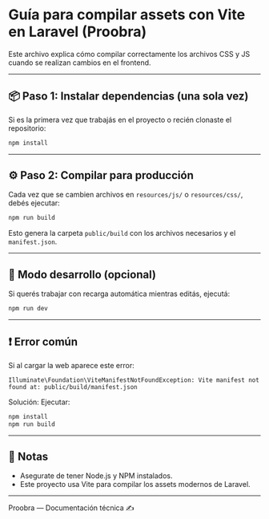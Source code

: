 # Guía para compilar assets con Vite en Laravel (Proobra)

Este archivo explica cómo compilar correctamente los archivos CSS y JS cuando se realizan cambios en el frontend.

---

## 📦 Paso 1: Instalar dependencias (una sola vez)

Si es la primera vez que trabajás en el proyecto o recién clonaste el repositorio:

```bash
npm install
```

---

## ⚙️ Paso 2: Compilar para producción

Cada vez que se cambien archivos en `resources/js/` o `resources/css/`, debés ejecutar:

```bash
npm run build
```

Esto genera la carpeta `public/build` con los archivos necesarios y el `manifest.json`.

---

## 🚧 Modo desarrollo (opcional)

Si querés trabajar con recarga automática mientras editás, ejecutá:

```bash
npm run dev
```

---

## ❗ Error común

Si al cargar la web aparece este error:

```
Illuminate\Foundation\ViteManifestNotFoundException: Vite manifest not found at: public/build/manifest.json
```

Solución: Ejecutar:

```bash
npm install
npm run build
```

---

## 📝 Notas

- Asegurate de tener Node.js y NPM instalados.
- Este proyecto usa Vite para compilar los assets modernos de Laravel.

---

Proobra — Documentación técnica ✍️